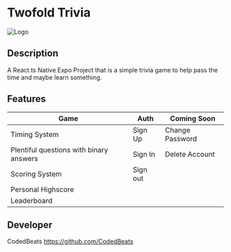 # Twofold Trivia
![Logo](https://files.catbox.moe/55erjz.png)

## Description
A React.ts Native Expo Project that is a simple trivia game to help pass the time and maybe learn something.


## Features
| **Game** | **Auth** | **Coming Soon** |
| --- | --- | --- |
| Timing System | Sign Up | Change Password |
| Plentiful questions with binary answers | Sign In | Delete Account |
| Scoring System | Sign out |  |
| Personal Highscore |  |  |
| Leaderboard |  |  |


## Developer
CodedBeats
https://github.com/CodedBeats
